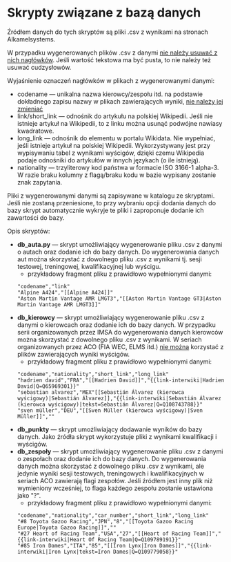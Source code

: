 # Skrypty związane z bazą danych

Źródłem danych do tych skryptów są pliki .csv z wynikami na stronach Alkamelsystems.

W przypadku wygenerowanych plików .csv z danymi <ins>nie należy usuwać z nich nagłówków</ins>. Jeśli wartość tekstowa ma być pusta, to nie należy też usuwać cudzysłowów.

Wyjaśnienie oznaczeń nagłówków w plikach z wygenerowanymi danymi:
- codename — unikalna nazwa kierowcy/zespołu itd. na podstawie dokładnego zapisu nazwy w plikach zawierających wyniki, <ins>nie należy jej zmieniać</ins>
- link/short_link — odnośnik do artykułu na polskiej Wikipedii. Jeśli nie istnieje artykuł na Wikipedii, to z linku można usunąć podwójne nawiasy kwadratowe.
- long_link — odnośnik do elementu w portalu Wikidata. Nie wypełniać, jeśli istnieje artykuł na polskiej Wikipedii. Wykorzystywany jest przy wypisywaniu tabel z wynikami wyścigów, dzięki czemu Wikipedia podaje odnośniki do artykułów w innych językach (o ile istnieją).
- nationality — trzyliterowy kod państwa w formacie ISO 3166-1 alpha-3. W razie braku kolumny z flagą/braku kodu w bazie wypisany zostanie znak zapytania.

Pliki z wygenerowanymi danymi są zapisywane w katalogu ze skryptami. Jeśli nie zostaną przeniesione, to przy wybraniu opcji dodania danych do bazy skrypt automatycznie wykryje te pliki i zaproponuje dodanie ich zawartości do bazy.

Opis skryptów:
- **db_auta.py** — skrypt umożliwiający wygenerowanie pliku .csv z danymi o autach oraz dodanie ich do bazy danych. Do wygenerowania danych aut można skorzystać z dowolnego pliku .csv z wynikami tj. sesji testowej, treningowej, kwalifikacyjnej lub wyścigu.
  - przykładowy fragment pliku z prawidłowo wypełnionymi danymi:
  ```
  "codename","link"
  "Alpine A424","[[Alpine A424]]"
  "Aston Martin Vantage AMR LMGT3","[[Aston Martin Vantage GT3|Aston Martin Vantage AMR LMGT3]]"
  ```
- **db_kierowcy** — skrypt umożliwiający wygenerowanie pliku .csv z danymi o kierowcach oraz dodanie ich do bazy danych. W przypadku serii organizowanych przez IMSA do wygenerowania danych kierowców można skorzystać z dowolnego pliku .csv z wynikami. W seriach organizowanych przez ACO (FIA WEC, ELMS itd.) <ins>nie można</ins> korzystać z plików zawierających wyniki wyścigów.
  - przykładowy fragment pliku z prawidłowo wypełnionymi danymi:
  ```
  "codename","nationality","short_link","long_link"
  "hadrien david","FRA","[[Hadrien David]]","{{link-interwiki|Hadrien David|Q=Q65969301}}"
  "sebastian alvarez","MEX"[[Sebastián Álvarez (kierowca wyścigowy)|Sebastián Álvarez]],"{{link-interwiki|Sebastián Álvarez (kierowca wyścigowy)|tekst=Sebastián Álvarez|Q=Q108743788}}"
  "sven müller","DEU","[[Sven Müller (kierowca wyścigowy)|Sven Müller]]",""
  ```
- **db_punkty** — skrypt umożliwiający dodawanie wyników do bazy danych. Jako źródła skrypt wykorzystuje pliki z wynikami kwalifikacji i wyścigów.
- **db_zespoły** — skrypt umożliwiający wygenerowanie pliku .csv z danymi o zespołach oraz dodanie ich do bazy danych. Do wygenerowania danych można skorzystać z dowolnego pliku .csv z wynikami, ale jedynie wyniki sesji testowych, treningowych i kwalifikacyjnych w seriach ACO zawierają flagi zespołów. Jeśli źródłem jest inny plik niż wymieniony wcześniej, to flaga każdego zespołu zostanie ustawiona jako "?".
  - przykładowy fragment pliku z prawidłowo wypełnionymi danymi:
  ```
  "codename","nationality","car_number","short_link","long_link"
  "#8 Toyota Gazoo Racing","JPN","8","[[Toyota Gazoo Racing Europe|Toyota Gazoo Racing]]",""
  "#27 Heart of Racing Team","USA","27","[[Heart of Racing Team]]","{{link-interwiki|Heart Of Racing Team|Q=Q109789191}}"
  "#85 Iron Dames","ITA","85","[[Iron Lynx|Iron Dames]]","{{link-interwiki|Iron Lynx|tekst=Iron Dames|Q=Q109779058}}"
  ```